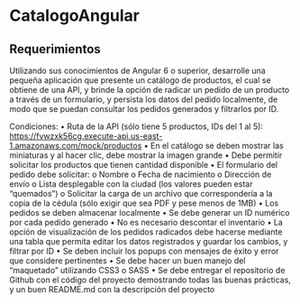# CatalogoAngular

## Requerimientos

Utilizando sus conocimientos de Angular 6 o superior, desarrolle una pequeña aplicación que presente un catálogo de productos, el cual se obtiene de una API, y brinde la opción de radicar un pedido de un producto a través de un formulario, y persista los datos del pedido localmente, de modo que se puedan consultar los pedidos generados y filtrarlos por ID.

Condiciones:
•	Ruta de la API (sólo tiene 5 productos, IDs del 1 al 5): 
https://fvwzxk56cg.execute-api.us-east-1.amazonaws.com/mock/productos
•	En el catálogo se deben mostrar las miniaturas y al hacer clic, debe mostrar la imagen grande
•	Debe permitir solicitar los productos que tienen cantidad disponible
•	El formulario del pedido debe solicitar:
o	Nombre
o	Fecha de nacimiento
o	Dirección de envío
o	Lista desplegable con la ciudad (los valores pueden estar “quemados”)
o	Solicitar la carga de un archivo que correspondería a la copia de la cédula (sólo exigir que sea PDF y pese menos de 1MB)
•	Los pedidos se deben almacenar localmente
•	Se debe generar un ID numérico por cada pedido generado
•	No es necesario descontar el inventario
•	La opción de visualización de los pedidos radicados debe hacerse mediante una tabla que permita editar los datos registrados y guardar los cambios, y filtrar por ID
•	Se deben incluir los popups con mensajes de éxito y error que considere pertinentes
•	Se debe hacer un buen manejo del “maquetado” utilizando CSS3 o SASS
•	Se debe entregar el repositorio de Github con el código del proyecto demostrando todas las buenas prácticas, y un buen README.md con la descripción del proyecto


